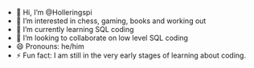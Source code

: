 - 👋 Hi, I’m @Holleringspi
- 👀 I’m interested in chess, gaming, books and working out
- 🌱 I’m currently learning SQL coding
- 💞️ I’m looking to collaborate on low level SQL coding
- 😄 Pronouns: he/him
- ⚡ Fun fact: I am still in the very early stages of learning about coding.

<!---
Holleringspi/Holleringspi is a ✨ special ✨ repository because its `README.md` (this file) appears on your GitHub profile.
You can click the Preview link to take a look at your changes.
--->
